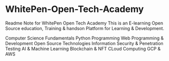 # WhitePen-Open-Tech-Academy

Readme Note for WhitePen Open Tech Academy
This is an E-learning Open Source education, Training & handson Platform for Learning & Development.

Computer Science Fundamentals 
Python Programming
Web Programming & Development
Open Source Technologies
Information Security & Penetration Testing
AI & Machine Learning 
Blockchain & NFT
CLoud Computing GCP & AWS
